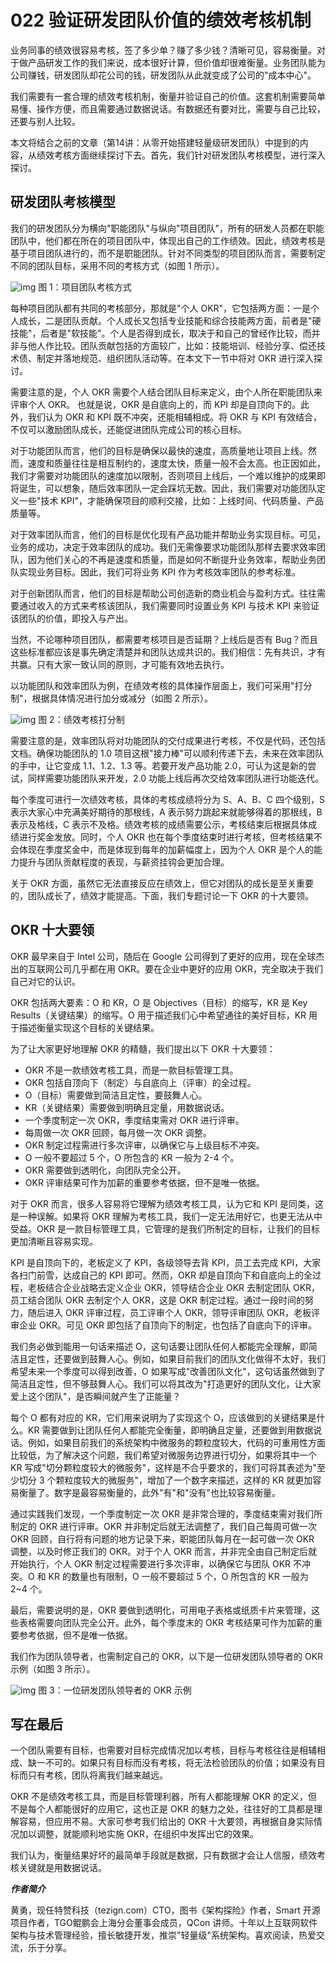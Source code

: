 # 022 验证研发团队价值的绩效考核机制

业务同事的绩效很容易考核，签了多少单？赚了多少钱？清晰可见，容易衡量。对于做产品研发工作的我们来说，成本很好计算，但价值却很难衡量。业务团队能为公司赚钱，研发团队却花公司的钱，研发团队从此就变成了公司的"成本中心"。

我们需要有一套合理的绩效考核机制，衡量并验证自己的价值。这套机制需要简单易懂、操作方便，而且需要通过数据说话。有数据还有要对比，需要与自己比较，还要与别人比较。

本文将结合之前的文章（第14讲：从零开始搭建轻量级研发团队）中提到的内容，从绩效考核方面继续探讨下去。首先，我们针对研发团队考核模型，进行深入探讨。

## 研发团队考核模型

我们的研发团队分为横向"职能团队"与纵向"项目团队"，所有的研发人员都在职能团队中，他们都在所在的项目团队中，体现出自己的工作绩效。因此，绩效考核是基于项目团队进行的，而不是职能团队。针对不同类型的项目团队而言，需要制定不同的团队目标，采用不同的考核方式（如图
1 所示）。

![img](assets/0dbe6aa3bf6e9019987769ac6dacd470.png) 图
1：项目团队考核方式

每种项目团队都有共同的考核部分，那就是"个人
OKR"，它包括两方面：一是个人成长，二是团队贡献。个人成长又包括专业技能和综合技能两方面，前者是"硬技能"，后者是"软技能"。个人是否得到成长，取决于和自己的曾经作比较，而并非与他人作比较。团队贡献包括的方面较广，比如：技能培训、经验分享、偿还技术债、制定并落地规范、组织团队活动等。在本文下一节中将对
OKR 进行深入探讨。

需要注意的是，个人 OKR
需要个人结合团队目标来定义，由个人所在职能团队来评审个人 OKR。
也就是说，OKR 是自底向上的，而 KPI 却是自顶向下的。此外，我们认为 OKR 和
KPI 既不冲突，还能相辅相成。将 OKR 与 KPI
有效结合，不仅可以激励团队成长，还能促进团队完成公司的核心目标。

对于功能团队而言，他们的目标是确保以最快的速度，高质量地让项目上线。然而，速度和质量往往是相互制约的，速度太快，质量一般不会太高。也正因如此，我们才需要对功能团队的速度加以限制，否则项目上线后，一个难以维护的成果即将诞生，可以想象，随后效率团队一定会踩坑无数。因此，我们需要对功能团队定义一些"技术
KPI"，才能确保项目的顺利交接，比如：上线时间、代码质量、产品质量等。

对于效率团队而言，他们的目标是优化现有产品功能并帮助业务实现目标。可见，业务的成功，决定于效率团队的成功。我们无需像要求功能团队那样去要求效率团队，因为他们关心的不再是速度和质量，而是如何不断提升业务效率，帮助业务团队实现业务目标。因此，我们可将业务
KPI 作为考核效率团队的参考标准。

对于创新团队而言，他们的目标是帮助公司创造新的商业机会与盈利方式。往往需要通过收入的方式来考核该团队，我们需要同时设置业务
KPI 与技术 KPI 来验证该团队的价值，即投入与产出。

当然，不论哪种项目团队，都需要考核项目是否延期？上线后是否有
Bug？而且这些标准都应该是事先确定清楚并和团队达成共识的。我们相信：先有共识，才有共赢。只有大家一致认同的原则，才可能有效地去执行。

以功能团队和效率团队为例，在绩效考核的具体操作层面上，我们可采用"打分制"，根据具体情况进行加分或减分（如图
2 所示）。

![img](assets/7b1b0383366fd47ca2fbcf65c8862c7a.png) 图 2：绩效考核打分制

需要注意的是，效率团队将对功能团队的交付成果进行考核，不仅是代码，还包括文档。确保功能团队的
1.0 项目这根"接力棒"可以顺利传递下去，未来在效率团队的手中，让它变成
1.1、1.2、1.3 等。若要开发产品功能
2.0，可认为这是新的尝试，同样需要功能团队来开发，2.0
功能上线后再次交给效率团队进行功能迭代。

每个季度可进行一次绩效考核，具体的考核成绩将分为 S、A、B、C 四个级别，S
表示大家心中充满美好期待的那根线，A 表示努力跳起来就能够得着的那根线，B
表示及格线，C
表示不及格。绩效考核的成绩需要公示，考核结束后根据具体成绩进行奖金发放。同时，个人
OKR
也在每个季度结束时进行考核，但考核结果不会体现在季度奖金中，而是体现到每年的加薪幅度上，因为个人
OKR 是个人的能力提升与团队贡献程度的表现，与薪资挂钩会更加合理。

关于 OKR
方面，虽然它无法直接反应在绩效上，但它对团队的成长是至关重要的，团队成长了，绩效才能提高。下面，我们专题讨论一下
OKR 的十大要领。

## OKR 十大要领

OKR 最早来自于 Intel 公司，随后在 Google
公司得到了更好的应用，现在全球杰出的互联网公司几乎都在用
OKR。要在企业中更好的应用 OKR，完全取决于我们自己对它的认识。

OKR 包括两大要素：O 和 KR，O 是 Objectives（目标）的缩写，KR 是 Key
Results（关键结果）的缩写。O 用于描述我们心中希望通往的美好目标，KR
用于描述衡量实现这个目标的关键结果。

为了让大家更好地理解 OKR 的精髓，我们提出以下 OKR 十大要领：

-   OKR 不是一款绩效考核工具，而是一款目标管理工具。
-   OKR 包括自顶向下（制定）与自底向上（评审）的全过程。
-   O（目标）需要做到简洁且定性，要鼓舞人心。
-   KR（关键结果）需要做到明确且定量，用数据说话。
-   一个季度制定一次 OKR，季度结束需对 OKR 进行评审。
-   每周做一次 OKR 回顾，每月做一次 OKR 调整。
-   OKR 制定过程需进行多次评审，以确保它与上级目标不冲突。
-   O 一般不要超过 5 个，O 所包含的 KR 一般为 2-4 个。
-   OKR 需要做到透明化，向团队完全公开。
-   OKR 评审结果可作为加薪的重要参考依据，但不是唯一依据。

对于 OKR 而言，很多人容易将它理解为绩效考核工具，认为它和 KPI
是同类，这是一种误解。如果将 OKR
理解为考核工具，我们一定无法用好它，也更无法从中受益。OKR
是一款目标管理工具，它管理的是我们所制定的目标，让我们的目标更加清晰且容易实现。

KPI 是自顶向下的，老板定义了 KPI，各级领导去背 KPI，员工去完成
KPI，大家各扫门前雪，达成自己的 KPI 即可。然而，OKR
却是自顶向下和自底向上的全过程，老板结合企业战略去定义企业
OKR，领导结合企业 OKR 去制定团队 OKR，员工结合团队 OKR 去制定个人
OKR，这是 OKR 制定过程。通过一段时间的努力，随后进入 OKR
评审过程，员工评审个人 OKR，领导评审团队 OKR，老板评审企业 OKR。可见 OKR
即包括了自顶向下的制定，也包括了自底向下的评审。

我们务必做到能用一句话来描述
O，这句话要让团队任何人都能完全理解，即简洁且定性，还要做到鼓舞人心。例如，如果目前我们的团队文化做得不太好，我们希望未来一个季度可以得到改善，O
如果写成"改善团队文化"，这句话虽然做到了简洁且定性，但不够鼓舞人心。我们可以将其改为"打造更好的团队文化，让大家爱上这个团队"，是否瞬间就产生了正能量？

每个 O 都有对应的 KR，它们用来说明为了实现这个
O，应该做到的关键结果是什么。KR
需要做到让团队任何人都能完全衡量，即明确且定量，还要做到用数据说话。例如，如果目前我们的系统架构中微服务的颗粒度较大，代码的可重用性方面比较低，为了解决这个问题，我们希望对微服务边界进行切分，如果将其中一个
KR
写成"切分颗粒度较大的微服务"，这样是不合乎要求的，我们可将其表述为"至少切分
3 个颗粒度较大的微服务"，增加了一个数字来描述，这样的 KR
就更加容易衡量了。数字是最容易衡量的，此外"有"和"没有"也比较容易衡量。

通过实践我们发现，一个季度制定一次 OKR
是非常合理的，季度结束需对我们所制定的 OKR 进行评审。OKR
并非制定后就无法调整了，我们自己每周可做一次 OKR
回顾，自行将有问题的地方记录下来，职能团队每月在一起可做一次 OKR
调整，以及时修正我们的 OKR。对于个人 OKR
而言，并非完全由自己制定后就开始执行，个人 OKR
制定过程需要进行多次评审，以确保它与团队 OKR 不冲突。O 和 KR
的数量也有限制，O 一般不要超过 5 个，O 所包含的 KR 一般为 2\~4 个。

最后，需要说明的是，OKR
要做到透明化，可用电子表格或纸质卡片来管理，这些表格需要向团队完全公开。此外，每个季度末的
OKR 考核结果可作为加薪的重要参考依据，但不是唯一依据。

我们作为团队领导者，也需制定自己的 OKR，以下是一位研发团队领导者的 OKR
示例（如图 3 所示）。

![img](assets/b888d7ad5d1f701f78be4693709a6e6c.png) 图
3：一位研发团队领导者的 OKR 示例

## 写在最后

一个团队需要有目标，也需要对目标完成情况加以考核，目标与考核往往是相辅相成、缺一不可的。如果只有目标而没有考核，将无法检验团队的价值；如果没有目标而只有考核，团队将离我们越来越远。

OKR 不是绩效考核工具，而是目标管理利器，所有人都能理解 OKR
的定义，但不是每个人都能很好的应用它，这也正是 OKR
的魅力之处，往往好的工具都是理解容易，但应用不易。大家可参考我们给出的
OKR 十大要领，再根据自身实际情况加以调整，就能顺利地实施
OKR，在组织中发挥出它的效果。

我们认为，衡量结果好坏的最简单手段就是数据，只有数据才会让人信服，绩效考核关键就是用数据说话。

***作者简介***

黄勇，现任特赞科技（tezign.com）CTO，图书《架构探险》作者，Smart
开源项目作者，TGO鲲鹏会上海分会董事会成员，QCon
讲师。十年以上互联网软件架构与技术管理经验，擅长敏捷开发，推崇"轻量级"系统架构。喜欢阅读，热爱交流，乐于分享。
